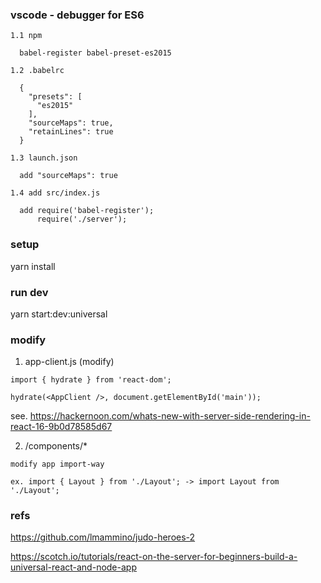 ### vscode - debugger for ES6 

    1.1 npm

      babel-register babel-preset-es2015

    1.2 .babelrc

      {
        "presets": [
          "es2015"
        ],
        "sourceMaps": true,
        "retainLines": true
      }

    1.3 launch.json

      add "sourceMaps": true

    1.4 add src/index.js

      add require('babel-register');
          require('./server');

### setup

  yarn install

### run dev

  yarn start:dev:universal

### modify 

  1. app-client.js (modify)

    import { hydrate } from 'react-dom';

    hydrate(<AppClient />, document.getElementById('main'));

   see. https://hackernoon.com/whats-new-with-server-side-rendering-in-react-16-9b0d78585d67

  2. /components/*

    modify app import-way

    ex. import { Layout } from './Layout'; -> import Layout from './Layout';

### refs

  https://github.com/lmammino/judo-heroes-2

  https://scotch.io/tutorials/react-on-the-server-for-beginners-build-a-universal-react-and-node-app
